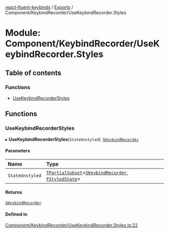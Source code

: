 [react-fluent-keybinds](../README.md) / [Exports](../modules.md) / Component/KeybindRecorder/UseKeybindRecorder.Styles

# Module: Component/KeybindRecorder/UseKeybindRecorder.Styles

## Table of contents

### Functions

- [UseKeybindRecorderStyles](Component_KeybindRecorder_UseKeybindRecorder_Styles.md#usekeybindrecorderstyles)

## Functions

### UseKeybindRecorderStyles

▸ **UseKeybindRecorderStyles**(`StateUnstyled`): [`SKeybindRecorder`](keybind-recorder.md#skeybindrecorder)

#### Parameters

| Name | Type |
| :------ | :------ |
| `StateUnstyled` | [`TPartialSubset`](Utility_Utility_Types.md#tpartialsubset)\<[`SKeybindRecorder`](keybind-recorder.md#skeybindrecorder), [`FStyledState`](../interfaces/Utility_Utility_Types.FStyledState.md)\> |

#### Returns

[`SKeybindRecorder`](keybind-recorder.md#skeybindrecorder)

#### Defined in

[Component/KeybindRecorder/UseKeybindRecorder.Styles.ts:22](https://github.com/GageSorrell/FluentReactKeybinds/blob/b173d2b/Source/Component/KeybindRecorder/UseKeybindRecorder.Styles.ts#L22)
